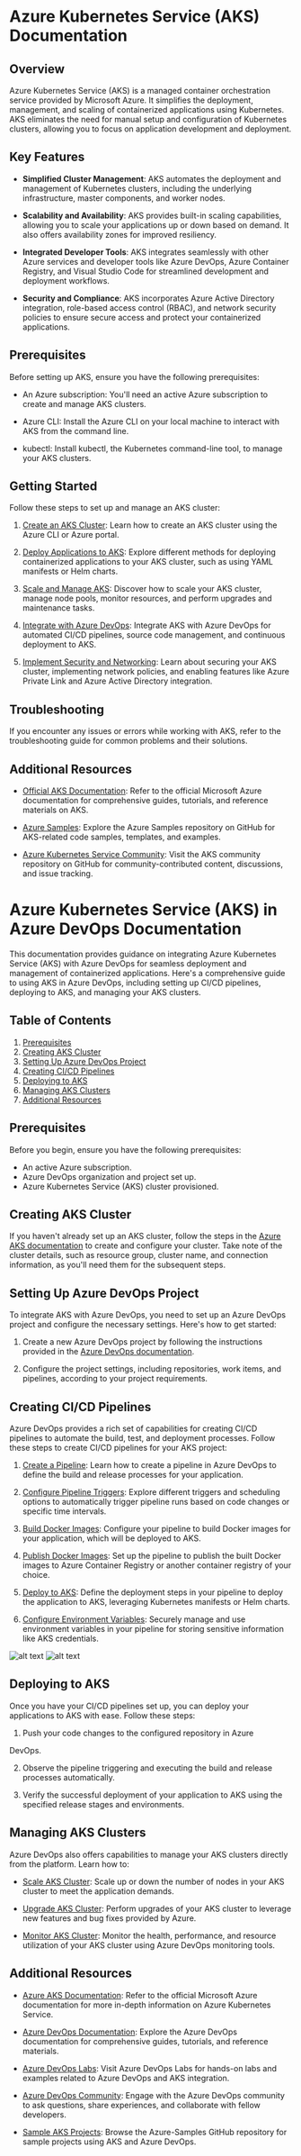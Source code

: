 


# Azure Kubernetes Service (AKS) Documentation



## Overview

Azure Kubernetes Service (AKS) is a managed container orchestration service provided by Microsoft Azure. It simplifies the deployment, management, and scaling of containerized applications using Kubernetes. AKS eliminates the need for manual setup and configuration of Kubernetes clusters, allowing you to focus on application development and deployment.

## Key Features

- **Simplified Cluster Management**: AKS automates the deployment and management of Kubernetes clusters, including the underlying infrastructure, master components, and worker nodes.

- **Scalability and Availability**: AKS provides built-in scaling capabilities, allowing you to scale your applications up or down based on demand. It also offers availability zones for improved resiliency.

- **Integrated Developer Tools**: AKS integrates seamlessly with other Azure services and developer tools like Azure DevOps, Azure Container Registry, and Visual Studio Code for streamlined development and deployment workflows.

- **Security and Compliance**: AKS incorporates Azure Active Directory integration, role-based access control (RBAC), and network security policies to ensure secure access and protect your containerized applications.

## Prerequisites

Before setting up AKS, ensure you have the following prerequisites:

- An Azure subscription: You'll need an active Azure subscription to create and manage AKS clusters.

- Azure CLI: Install the Azure CLI on your local machine to interact with AKS from the command line.

- kubectl: Install kubectl, the Kubernetes command-line tool, to manage your AKS clusters.

## Getting Started

Follow these steps to set up and manage an AKS cluster:

1. [Create an AKS Cluster](docs/create-cluster.md): Learn how to create an AKS cluster using the Azure CLI or Azure portal.

2. [Deploy Applications to AKS](docs/deploy-applications.md): Explore different methods for deploying containerized applications to your AKS cluster, such as using YAML manifests or Helm charts.

3. [Scale and Manage AKS](docs/manage-cluster.md): Discover how to scale your AKS cluster, manage node pools, monitor resources, and perform upgrades and maintenance tasks.

4. [Integrate with Azure DevOps](docs/integrate-devops.md): Integrate AKS with Azure DevOps for automated CI/CD pipelines, source code management, and continuous deployment to AKS.

5. [Implement Security and Networking](docs/security-networking.md): Learn about securing your AKS cluster, implementing network policies, and enabling features like Azure Private Link and Azure Active Directory integration.

## Troubleshooting

If you encounter any issues or errors while working with AKS, refer to the troubleshooting guide for common problems and their solutions.

## Additional Resources

- [Official AKS Documentation](https://docs.microsoft.com/azure/aks/): Refer to the official Microsoft Azure documentation for comprehensive guides, tutorials, and reference materials on AKS.

- [Azure Samples](https://github.com/Azure-Samples/): Explore the Azure Samples repository on GitHub for AKS-related code samples, templates, and examples.

- [Azure Kubernetes Service Community](https://github.com/Azure/AKS): Visit the AKS community repository on GitHub for community-contributed content, discussions, and issue tracking.

# Azure Kubernetes Service (AKS) in Azure DevOps Documentation

This documentation provides guidance on integrating Azure Kubernetes Service (AKS) with Azure DevOps for seamless deployment and management of containerized applications. Here's a comprehensive guide to using AKS in Azure DevOps, including setting up CI/CD pipelines, deploying to AKS, and managing your AKS clusters.

## Table of Contents

1. [Prerequisites](#prerequisites)
2. [Creating AKS Cluster](#creating-aks-cluster)
3. [Setting Up Azure DevOps Project](#setting-up-azure-devops-project)
4. [Creating CI/CD Pipelines](#creating-ci-cd-pipelines)
5. [Deploying to AKS](#deploying-to-aks)
6. [Managing AKS Clusters](#managing-aks-clusters)
7. [Additional Resources](#additional-resources)

## Prerequisites

Before you begin, ensure you have the following prerequisites:

- An active Azure subscription.
- Azure DevOps organization and project set up.
- Azure Kubernetes Service (AKS) cluster provisioned.

## Creating AKS Cluster

If you haven't already set up an AKS cluster, follow the steps in the [Azure AKS documentation](https://docs.microsoft.com/azure/aks/) to create and configure your cluster. Take note of the cluster details, such as resource group, cluster name, and connection information, as you'll need them for the subsequent steps.

## Setting Up Azure DevOps Project

To integrate AKS with Azure DevOps, you need to set up an Azure DevOps project and configure the necessary settings. Here's how to get started:

1. Create a new Azure DevOps project by following the instructions provided in the [Azure DevOps documentation](https://docs.microsoft.com/azure/devops/organizations/projects/create-project?view=azure-devops-rest-7.1).

2. Configure the project settings, including repositories, work items, and pipelines, according to your project requirements.

## Creating CI/CD Pipelines

Azure DevOps provides a rich set of capabilities for creating CI/CD pipelines to automate the build, test, and deployment processes. Follow these steps to create CI/CD pipelines for your AKS project:

1. [Create a Pipeline](docs/create-pipeline.md): Learn how to create a pipeline in Azure DevOps to define the build and release processes for your application.

2. [Configure Pipeline Triggers](docs/pipeline-triggers.md): Explore different triggers and scheduling options to automatically trigger pipeline runs based on code changes or specific time intervals.

3. [Build Docker Images](docs/build-docker-images.md): Configure your pipeline to build Docker images for your application, which will be deployed to AKS.

4. [Publish Docker Images](docs/publish-docker-images.md): Set up the pipeline to publish the built Docker images to Azure Container Registry or another container registry of your choice.

5. [Deploy to AKS](docs/deploy-to-aks.md): Define the deployment steps in your pipeline to deploy the application to AKS, leveraging Kubernetes manifests or Helm charts.

6. [Configure Environment Variables](docs/configure-environment-variables.md): Securely manage and use environment variables in your pipeline for storing sensitive information like AKS credentials.

![alt text](https://github.com/jaiswaladi246/30-Days-Of-DevOps/blob/main/Images/10.png?raw=true)
![alt text](https://github.com/jaiswaladi246/30-Days-Of-DevOps/blob/main/Images/11.png?raw=true)

## Deploying to AKS

Once you have your CI/CD pipelines set up, you can deploy your applications to AKS with ease. Follow these steps:

1. Push your code changes to the configured repository in Azure

 DevOps.

2. Observe the pipeline triggering and executing the build and release processes automatically.

3. Verify the successful deployment of your application to AKS using the specified release stages and environments.

## Managing AKS Clusters

Azure DevOps also offers capabilities to manage your AKS clusters directly from the platform. Learn how to:

- [Scale AKS Cluster](docs/scale-aks-cluster.md): Scale up or down the number of nodes in your AKS cluster to meet the application demands.

- [Upgrade AKS Cluster](docs/upgrade-aks-cluster.md): Perform upgrades of your AKS cluster to leverage new features and bug fixes provided by Azure.

- [Monitor AKS Cluster](docs/monitor-aks-cluster.md): Monitor the health, performance, and resource utilization of your AKS cluster using Azure DevOps monitoring tools.

## Additional Resources

- [Azure AKS Documentation](https://docs.microsoft.com/azure/aks/): Refer to the official Microsoft Azure documentation for more in-depth information on Azure Kubernetes Service.

- [Azure DevOps Documentation](https://docs.microsoft.com/azure/devops/): Explore the Azure DevOps documentation for comprehensive guides, tutorials, and reference materials.

- [Azure DevOps Labs](https://www.azuredevopslabs.com/): Visit Azure DevOps Labs for hands-on labs and examples related to Azure DevOps and AKS integration.

- [Azure DevOps Community](https://dev.azure.com/community): Engage with the Azure DevOps community to ask questions, share experiences, and collaborate with fellow developers.

- [Sample AKS Projects](https://github.com/Azure-Samples?term=aks&type=&language=): Browse the Azure-Samples GitHub repository for sample projects using AKS and Azure DevOps.
